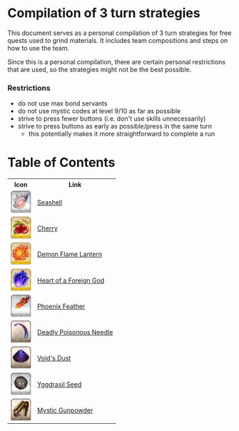 # Compilation of 3 turn strategies

This document serves as a personal compilation of 3 turn strategies for free quests used to grind materials. It includes team compositions and steps on how to use the team. 

Since this is a personal compilation, there are certain personal restrictions that are used, so the strategies might not be the best possible.

### Restrictions

- do not use max bond servants
- do not use mystic codes at level 9/10 as far as possible
- strive to press fewer buttons (i.e. don't use skills unnecessarily)
- strive to press buttons as early as possible/press in the same turn
  - this potentially makes it more straightforward to complete a run

# Table of Contents

<table>
	<tr>
		<th>Icon</th>
		<th>Link</th>
	</tr>
	<tr>
		<td>
			<img src="./icons/Seashell of Reminiscence.png" height="50px"/>
		</td>
		<td>
			<a href="/strategies/seashell.md">Seashell</a>
		</td>
	</tr>
	<tr>
		<td>
			<img src="./icons/Fruit of Longevity.png" height="50px"/>
		</td>
		<td>
			<a href="/strategies/cherry.md">Cherry</a>
		</td>
	</tr>
	<tr>
		<td>
			<img src="./icons/Demon Flame Lantern.png" height="50px"/>
		</td>
		<td>
			<a href="/strategies/demon flame lantern.md">Demon Flame Lantern</a>
		</td>
	</tr>
	<tr>
		<td>
			<img src="./icons/Heart of a Foreign God.png" height="50px"/>
		</td>
		<td>
			<a href="/strategies/heart.md">Heart of a Foreign God</a>
		</td>
	</tr>
	<tr>
		<td>
			<img src="./icons/Phoenix Feather.png" height="50px"/>
		</td>
		<td>
			<a href="/strategies/feather.md">Phoenix Feather</a>
		</td>
	</tr>
	<tr>
		<td>
			<img src="./icons/Deadly Poisonous Needle.png" height="50px"/>
		</td>
		<td>
			<a href="/strategies/deadly poisonous needle.md">Deadly Poisonous Needle</a>
		</td>
	</tr>
	<tr>
		<td>
			<img src="./icons/Void's Dust.png" height="50px"/>
		</td>
		<td>
			<a href="/strategies/void's dust.md">Void's Dust</a>
		</td>
	</tr>
	<tr>
		<td>
			<img src="./icons/Yggdrasil Seed.png" height="50px"/>
		</td>
		<td>
			<a href="/strategies/seed.md">Yggdrasil Seed</a>
		</td>
	</tr>
	<tr>
		<td>
			<img src="./icons/Mystic Gunpowder.png" height="50px"/>
		</td>
		<td>
			<a href="/strategies/gunpowder.md">Mystic Gunpowder</a>
		</td>
	</tr>
</table>


